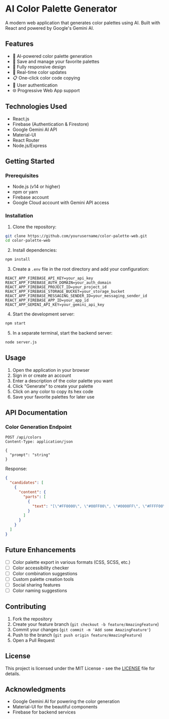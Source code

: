 # AI Color Palette Generator

A modern web application that generates color palettes using AI. Built with React and powered by Google's Gemini AI.

## Features

- 🎨 AI-powered color palette generation
- 💾 Save and manage your favorite palettes
- 📱 Fully responsive design
- 🔄 Real-time color updates
- 📋 One-click color code copying
- 🔐 User authentication
- 🌐 Progressive Web App support

## Technologies Used

- React.js
- Firebase (Authentication & Firestore)
- Google Gemini AI API
- Material-UI
- React Router
- Node.js/Express

## Getting Started

### Prerequisites

- Node.js (v14 or higher)
- npm or yarn
- Firebase account
- Google Cloud account with Gemini API access

### Installation

1. Clone the repository:
```bash
git clone https://github.com/yourusername/color-palette-web.git
cd color-palette-web
```

2. Install dependencies:
```bash
npm install
```

3. Create a `.env` file in the root directory and add your configuration:
```
REACT_APP_FIREBASE_API_KEY=your_api_key
REACT_APP_FIREBASE_AUTH_DOMAIN=your_auth_domain
REACT_APP_FIREBASE_PROJECT_ID=your_project_id
REACT_APP_FIREBASE_STORAGE_BUCKET=your_storage_bucket
REACT_APP_FIREBASE_MESSAGING_SENDER_ID=your_messaging_sender_id
REACT_APP_FIREBASE_APP_ID=your_app_id
REACT_APP_GEMINI_API_KEY=your_gemini_api_key
```

4. Start the development server:
```bash
npm start
```

5. In a separate terminal, start the backend server:
```bash
node server.js
```

## Usage

1. Open the application in your browser
2. Sign in or create an account
3. Enter a description of the color palette you want
4. Click "Generate" to create your palette
5. Click on any color to copy its hex code
6. Save your favorite palettes for later use

## API Documentation

### Color Generation Endpoint

```
POST /api/colors
Content-Type: application/json

{
  "prompt": "string"
}
```

Response:
```json
{
  "candidates": [
    {
      "content": {
        "parts": [
          {
            "text": "[\"#FF0000\", \"#00FF00\", \"#0000FF\", \"#FFFF00\", \"#FF00FF\"]"
          }
        ]
      }
    }
  ]
}
```

## Future Enhancements

- [ ] Color palette export in various formats (CSS, SCSS, etc.)
- [ ] Color accessibility checker
- [ ] Color combination suggestions
- [ ] Custom palette creation tools
- [ ] Social sharing features
- [ ] Color naming suggestions

## Contributing

1. Fork the repository
2. Create your feature branch (`git checkout -b feature/AmazingFeature`)
3. Commit your changes (`git commit -m 'Add some AmazingFeature'`)
4. Push to the branch (`git push origin feature/AmazingFeature`)
5. Open a Pull Request

## License

This project is licensed under the MIT License - see the [LICENSE](LICENSE) file for details.

## Acknowledgments

- Google Gemini AI for powering the color generation
- Material-UI for the beautiful components
- Firebase for backend services 